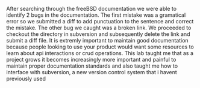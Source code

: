 After searching through the freeBSD documentation we were able to identify 2 bugs in the documentation. The first mistake was a gramatical error so we submitted a diff to add punctuation to the sentence and correct the mistake. The other bug we caught was a broken link. We proceeded to checkout the directory in subversion and subsequently delete the link and submit a diff file. It is extremly important to maintain good documentation because people looking to use your product would want some resources to learn about api interactions or crud operations. This lab taught me that as a project grows it becomes increasingly more important and painful to maintain proper documentation standards and also taught me how to interface with subversion, a new version control system that i havent previously used
